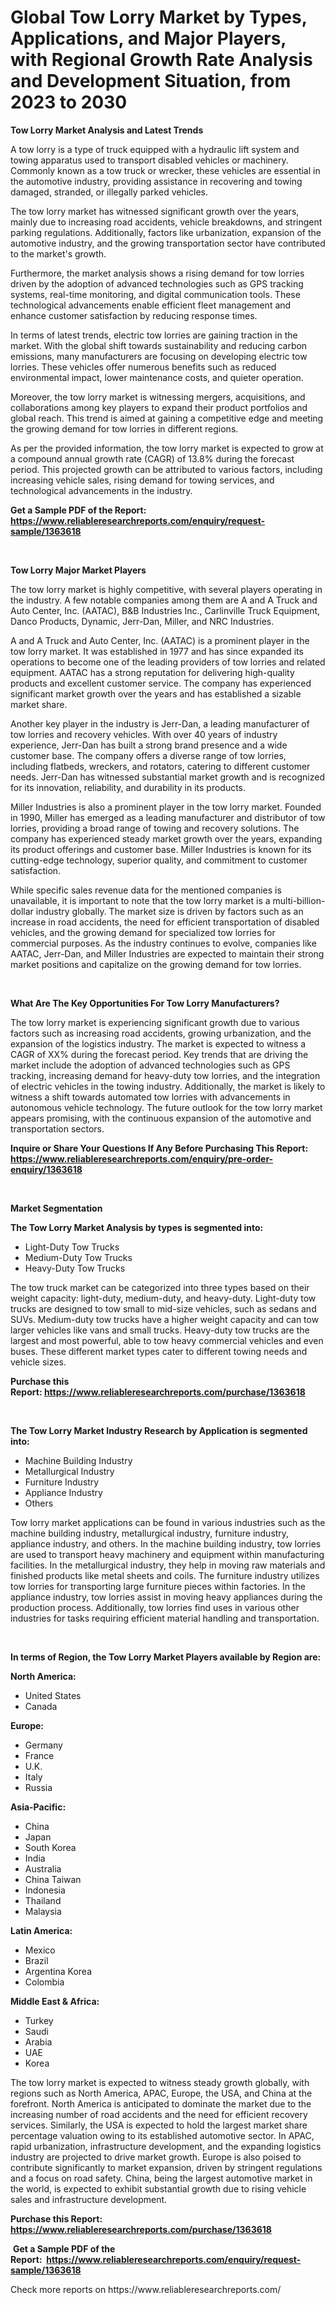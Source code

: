 <p><h1>Global Tow Lorry Market by Types, Applications, and Major Players, with Regional Growth Rate Analysis and Development Situation, from 2023 to 2030</h1></p><p><strong>Tow Lorry Market Analysis and Latest Trends</strong></p>
<p><p>A tow lorry is a type of truck equipped with a hydraulic lift system and towing apparatus used to transport disabled vehicles or machinery. Commonly known as a tow truck or wrecker, these vehicles are essential in the automotive industry, providing assistance in recovering and towing damaged, stranded, or illegally parked vehicles.</p><p>The tow lorry market has witnessed significant growth over the years, mainly due to increasing road accidents, vehicle breakdowns, and stringent parking regulations. Additionally, factors like urbanization, expansion of the automotive industry, and the growing transportation sector have contributed to the market's growth.</p><p>Furthermore, the market analysis shows a rising demand for tow lorries driven by the adoption of advanced technologies such as GPS tracking systems, real-time monitoring, and digital communication tools. These technological advancements enable efficient fleet management and enhance customer satisfaction by reducing response times.</p><p>In terms of latest trends, electric tow lorries are gaining traction in the market. With the global shift towards sustainability and reducing carbon emissions, many manufacturers are focusing on developing electric tow lorries. These vehicles offer numerous benefits such as reduced environmental impact, lower maintenance costs, and quieter operation.</p><p>Moreover, the tow lorry market is witnessing mergers, acquisitions, and collaborations among key players to expand their product portfolios and global reach. This trend is aimed at gaining a competitive edge and meeting the growing demand for tow lorries in different regions.</p><p>As per the provided information, the tow lorry market is expected to grow at a compound annual growth rate (CAGR) of 13.8% during the forecast period. This projected growth can be attributed to various factors, including increasing vehicle sales, rising demand for towing services, and technological advancements in the industry.</p></p>
<p><strong>Get a Sample PDF of the Report:&nbsp; <a href="https://www.reliableresearchreports.com/enquiry/request-sample/1363618">https://www.reliableresearchreports.com/enquiry/request-sample/1363618</a></strong></p>
<p>&nbsp;</p>
<p><strong>Tow Lorry Major Market Players</strong></p>
<p><p>The tow lorry market is highly competitive, with several players operating in the industry. A few notable companies among them are A and A Truck and Auto Center, Inc. (AATAC), B&B Industries Inc., Carlinville Truck Equipment, Danco Products, Dynamic, Jerr-Dan, Miller, and NRC Industries.</p><p>A and A Truck and Auto Center, Inc. (AATAC) is a prominent player in the tow lorry market. It was established in 1977 and has since expanded its operations to become one of the leading providers of tow lorries and related equipment. AATAC has a strong reputation for delivering high-quality products and excellent customer service. The company has experienced significant market growth over the years and has established a sizable market share.</p><p>Another key player in the industry is Jerr-Dan, a leading manufacturer of tow lorries and recovery vehicles. With over 40 years of industry experience, Jerr-Dan has built a strong brand presence and a wide customer base. The company offers a diverse range of tow lorries, including flatbeds, wreckers, and rotators, catering to different customer needs. Jerr-Dan has witnessed substantial market growth and is recognized for its innovation, reliability, and durability in its products.</p><p>Miller Industries is also a prominent player in the tow lorry market. Founded in 1990, Miller has emerged as a leading manufacturer and distributor of tow lorries, providing a broad range of towing and recovery solutions. The company has experienced steady market growth over the years, expanding its product offerings and customer base. Miller Industries is known for its cutting-edge technology, superior quality, and commitment to customer satisfaction.</p><p>While specific sales revenue data for the mentioned companies is unavailable, it is important to note that the tow lorry market is a multi-billion-dollar industry globally. The market size is driven by factors such as an increase in road accidents, the need for efficient transportation of disabled vehicles, and the growing demand for specialized tow lorries for commercial purposes. As the industry continues to evolve, companies like AATAC, Jerr-Dan, and Miller Industries are expected to maintain their strong market positions and capitalize on the growing demand for tow lorries.</p></p>
<p>&nbsp;</p>
<p><strong>What Are The Key Opportunities For Tow Lorry Manufacturers?</strong></p>
<p><p>The tow lorry market is experiencing significant growth due to various factors such as increasing road accidents, growing urbanization, and the expansion of the logistics industry. The market is expected to witness a CAGR of XX% during the forecast period. Key trends that are driving the market include the adoption of advanced technologies such as GPS tracking, increasing demand for heavy-duty tow lorries, and the integration of electric vehicles in the towing industry. Additionally, the market is likely to witness a shift towards automated tow lorries with advancements in autonomous vehicle technology. The future outlook for the tow lorry market appears promising, with the continuous expansion of the automotive and transportation sectors.</p></p>
<p><strong>Inquire or Share Your Questions If Any Before Purchasing This Report: <a href="https://www.reliableresearchreports.com/enquiry/pre-order-enquiry/1363618">https://www.reliableresearchreports.com/enquiry/pre-order-enquiry/1363618</a></strong></p>
<p>&nbsp;</p>
<p><strong>Market Segmentation</strong></p>
<p><strong>The Tow Lorry Market Analysis by types is segmented into:</strong></p>
<p><ul><li>Light-Duty Tow Trucks</li><li>Medium-Duty Tow Trucks</li><li>Heavy-Duty Tow Trucks</li></ul></p>
<p><p>The tow truck market can be categorized into three types based on their weight capacity: light-duty, medium-duty, and heavy-duty. Light-duty tow trucks are designed to tow small to mid-size vehicles, such as sedans and SUVs. Medium-duty tow trucks have a higher weight capacity and can tow larger vehicles like vans and small trucks. Heavy-duty tow trucks are the largest and most powerful, able to tow heavy commercial vehicles and even buses. These different market types cater to different towing needs and vehicle sizes.</p></p>
<p><strong>Purchase this Report:&nbsp;<a href="https://www.reliableresearchreports.com/purchase/1363618">https://www.reliableresearchreports.com/purchase/1363618</a></strong></p>
<p>&nbsp;</p>
<p><strong>The Tow Lorry Market Industry Research by Application is segmented into:</strong></p>
<p><ul><li>Machine Building Industry</li><li>Metallurgical Industry</li><li>Furniture Industry</li><li>Appliance Industry</li><li>Others</li></ul></p>
<p><p>Tow lorry market applications can be found in various industries such as the machine building industry, metallurgical industry, furniture industry, appliance industry, and others. In the machine building industry, tow lorries are used to transport heavy machinery and equipment within manufacturing facilities. In the metallurgical industry, they help in moving raw materials and finished products like metal sheets and coils. The furniture industry utilizes tow lorries for transporting large furniture pieces within factories. In the appliance industry, tow lorries assist in moving heavy appliances during the production process. Additionally, tow lorries find uses in various other industries for tasks requiring efficient material handling and transportation.</p></p>
<p>&nbsp;</p>
<p><strong>In terms of Region, the Tow Lorry Market Players available by Region are:</strong></p>
<p>
    <p> <strong> North America: </strong>
        <ul>
            <li>United States</li>
            <li>Canada</li>
        </ul>
        </p> 
    <p> <strong> Europe: </strong>
        <ul>
            <li>Germany</li>
            <li>France</li>
            <li>U.K.</li>
            <li>Italy</li>
            <li>Russia</li>
        </ul>
        </p> 
    <p> <strong> Asia-Pacific: </strong>
        <ul>
            <li>China</li>
            <li>Japan</li>
            <li>South Korea</li>
            <li>India</li>
            <li>Australia</li>
            <li>China Taiwan</li>
            <li>Indonesia</li>
            <li>Thailand</li>
            <li>Malaysia</li>
        </ul>
        </p> 
    <p> <strong> Latin America: </strong>
        <ul>
            <li>Mexico</li>
            <li>Brazil</li>
            <li>Argentina Korea</li>
            <li>Colombia</li>
        </ul>
        </p> 
    <p> <strong> Middle East & Africa: </strong>
        <ul>
            <li>Turkey</li>
            <li>Saudi</li>
            <li>Arabia</li>
            <li>UAE</li>
            <li>Korea</li>
        </ul>
    </p>
    </p>
<p><p>The tow lorry market is expected to witness steady growth globally, with regions such as North America, APAC, Europe, the USA, and China at the forefront. North America is anticipated to dominate the market due to the increasing number of road accidents and the need for efficient recovery services. Similarly, the USA is expected to hold the largest market share percentage valuation owing to its established automotive sector. In APAC, rapid urbanization, infrastructure development, and the expanding logistics industry are projected to drive market growth. Europe is also poised to contribute significantly to market expansion, driven by stringent regulations and a focus on road safety. China, being the largest automotive market in the world, is expected to exhibit substantial growth due to rising vehicle sales and infrastructure development.</p></p>
<p><strong>Purchase this Report: <a href="https://www.reliableresearchreports.com/purchase/1363618">https://www.reliableresearchreports.com/purchase/1363618</a></strong></p>
<p>&nbsp;<strong>Get a Sample PDF of the Report:&nbsp;&nbsp;<a href="https://www.reliableresearchreports.com/enquiry/request-sample/1363618">https://www.reliableresearchreports.com/enquiry/request-sample/1363618</a></strong></p>
<p><strong></strong></p>
<p>Check more reports on https://www.reliableresearchreports.com/</p>
